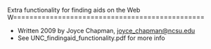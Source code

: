 Extra functionality for finding aids on the Web
W===============================================

* Written 2009 by Joyce Chapman, joyce_chapman@ncsu.edu
* See UNC_findingaid_functionality.pdf for more info
